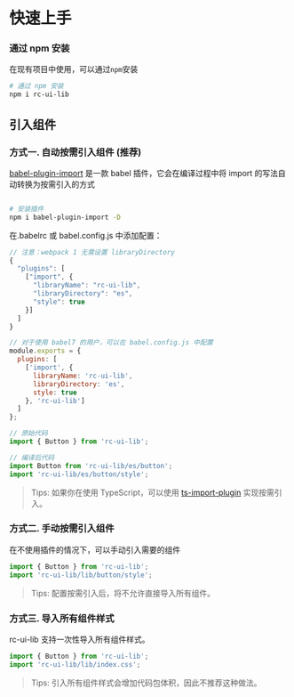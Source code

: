 # 快速上手

### 通过 npm 安装

在现有项目中使用，可以通过`npm`安装

```bash
# 通过 npm 安装
npm i rc-ui-lib
```

## 引入组件

### 方式一. 自动按需引入组件 (推荐)

[babel-plugin-import](https://github.com/ant-design/babel-plugin-import) 是一款 babel 插件，它会在编译过程中将 import 的写法自动转换为按需引入的方式

```bash

# 安装插件
npm i babel-plugin-import -D
```

在.babelrc 或 babel.config.js 中添加配置：

```js
// 注意：webpack 1 无需设置 libraryDirectory
{
  "plugins": [
    ["import", {
      "libraryName": "rc-ui-lib",
      "libraryDirectory": "es",
      "style": true
    }]
  ]
}

// 对于使用 babel7 的用户，可以在 babel.config.js 中配置
module.exports = {
  plugins: [
    ['import', {
      libraryName: 'rc-ui-lib',
      libraryDirectory: 'es',
      style: true
    }, 'rc-ui-lib']
  ]
};
```

```js
// 原始代码
import { Button } from 'rc-ui-lib';

// 编译后代码
import Button from 'rc-ui-lib/es/button';
import 'rc-ui-lib/es/button/style';
```

> Tips: 如果你在使用 TypeScript，可以使用 [ts-import-plugin](https://github.com/Brooooooklyn/ts-import-plugin) 实现按需引入。

### 方式二. 手动按需引入组件

在不使用插件的情况下，可以手动引入需要的组件

```js
import { Button } from 'rc-ui-lib';
import 'rc-ui-lib/lib/button/style';
```

> Tips: 配置按需引入后，将不允许直接导入所有组件。

### 方式三. 导入所有组件样式

rc-ui-lib 支持一次性导入所有组件样式。

```js
import { Button } from 'rc-ui-lib';
import 'rc-ui-lib/lib/index.css';
```

> Tips: 引入所有组件样式会增加代码包体积，因此不推荐这种做法。
